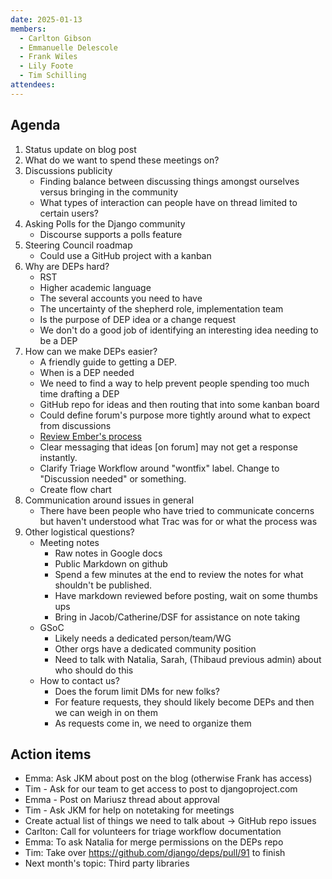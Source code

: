 ```yaml
---
date: 2025-01-13
members:
  - Carlton Gibson
  - Emmanuelle Delescole
  - Frank Wiles
  - Lily Foote
  - Tim Schilling
attendees:
---
```


## Agenda

1. Status update on blog post
2. What do we want to spend these meetings on?
3. Discussions publicity
   - Finding balance between discussing things amongst ourselves versus bringing in the community
   - What types of interaction can people have on thread limited to certain users?
4. Asking Polls for the Django community
    - Discourse supports a polls feature
5. Steering Council roadmap
    - Could use a GitHub project with a kanban
6. Why are DEPs hard?
    - RST
    - Higher academic language
    - The several accounts you need to have
    - The uncertainty of the shepherd role, implementation team
    - Is the purpose of DEP idea or a change request
    - We don't do a good job of identifying an interesting idea needing to be a DEP
7. How can we make DEPs easier?
    - A friendly guide to getting a DEP.
    - When is a DEP needed
    - We need to find a way to help prevent people spending too much time drafting a DEP
    - GitHub repo for ideas and then routing that into some kanban board
    - Could define forum's purpose more tightly around what to expect from discussions
    - [Review Ember's process](https://github.com/emberjs/rfcs)
    - Clear messaging that ideas [on forum] may not get a response instantly. 
    - Clarify Triage Workflow around "wontfix" label. Change to "Discussion needed" or something. 
    - Create flow chart
8. Communication around issues in general
    - There have been people who have tried to communicate concerns but haven't understood what Trac was for or what the process was 
9. Other logistical questions?
    - Meeting notes
        - Raw notes in Google docs
        - Public Markdown on github
        - Spend a few minutes at the end to review the notes for what shouldn't be published.
        - Have markdown reviewed before posting, wait on some thumbs ups
        - Bring in Jacob/Catherine/DSF for assistance on note taking
    - GSoC
        - Likely needs a dedicated person/team/WG
        - Other orgs have a dedicated community position
        - Need to talk with Natalia, Sarah, (Thibaud previous admin) about who should do this
    - How to contact us?
        - Does the forum limit DMs for new folks?
        - For feature requests, they should likely become DEPs and then we can weigh in on them
        - As requests come in, we need to organize them


## Action items

- Emma: Ask JKM about post on the blog (otherwise Frank has access)
- Tim - Ask for our team to get access to post to djangoproject.com
- Emma - Post on Mariusz thread about approval
- Tim - Ask JKM for help on notetaking for meetings
- Create actual list of things we need to talk about -> GitHub repo issues
- Carlton: Call for volunteers for triage workflow documentation
- Emma: To ask Natalia for merge permissions on the DEPs repo
- Tim: Take over https://github.com/django/deps/pull/91 to finish
- Next month's topic: Third party libraries
